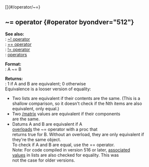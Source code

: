 []{#/operator/~=}    
## \~= operator {#operator byondver="512"}    
**See also:**    
:   [\~! operator](ref/operator/~!)    
:   [== operator](ref/operator/==)    
:   [!= operator](ref/operator/!=)    
:   [operators](ref/operator)    
<!-- -->    
**Format:**    
:   A \~= B    
<!-- -->    
**Returns:**    
:   1 if A and B are equivalent; 0 otherwise    
Equivalence is a looser version of equality:    
-   Two lists are equivalent if their contents are the same. (This is a    
    shallow comparison, so it doesn\'t check if the Nth items are also    
    equivalent, only equal.)    
-   Two [/matrix](ref/matrix) values are equivalent if their components    
    are the same.    
-   Datums A and B are equivalent if A    
    [overloads](ref/operator/overload) the \~= operator with a proc that    
    returns true for B. Without an overload, they are only equivalent if    
    they\'re the same object.    
To check if A and B are equal, use the == operator.    
Note: For code compiled in version 516 or later, [associated    
values](ref/list/assoc) in lists are also checked for equality. This was    
not the case for older versions.  
